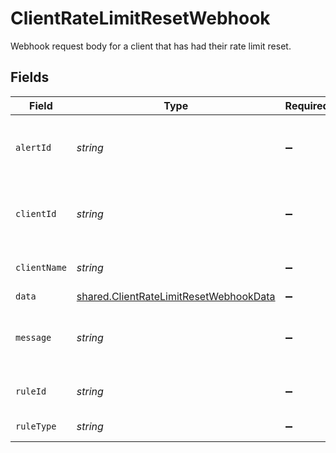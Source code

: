 # ClientRateLimitResetWebhook

Webhook request body for a client that has had their rate limit reset.


## Fields

| Field                                                                                                   | Type                                                                                                    | Required                                                                                                | Description                                                                                             |
| ------------------------------------------------------------------------------------------------------- | ------------------------------------------------------------------------------------------------------- | ------------------------------------------------------------------------------------------------------- | ------------------------------------------------------------------------------------------------------- |
| `alertId`                                                                                               | *string*                                                                                                | :heavy_minus_sign:                                                                                      | Unique identifier of the webhook event.                                                                 |
| `clientId`                                                                                              | *string*                                                                                                | :heavy_minus_sign:                                                                                      | Unique identifier for your client in Codat.                                                             |
| `clientName`                                                                                            | *string*                                                                                                | :heavy_minus_sign:                                                                                      | Name of your client in Codat.                                                                           |
| `data`                                                                                                  | [shared.ClientRateLimitResetWebhookData](../../../sdk/models/shared/clientratelimitresetwebhookdata.md) | :heavy_minus_sign:                                                                                      | N/A                                                                                                     |
| `message`                                                                                               | *string*                                                                                                | :heavy_minus_sign:                                                                                      | A human readable message about the webhook.                                                             |
| `ruleId`                                                                                                | *string*                                                                                                | :heavy_minus_sign:                                                                                      | Unique identifier for the rule.                                                                         |
| `ruleType`                                                                                              | *string*                                                                                                | :heavy_minus_sign:                                                                                      | The type of rule.                                                                                       |